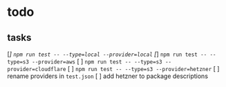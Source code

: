 # todo

## tasks

[*] `npm run test -- --type=local --provider=local`
[*] `npm run test -- --type=s3 --provider=aws`
[ ] `npm run test -- --type=s3 --provider=cloudflare`
[ ] `npm run test -- --type=s3 --provider=hetzner`
[ ] rename providers in `test.json`
[ ] add hetzner to package descriptions
